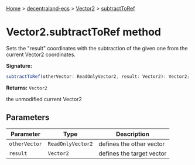 [Home](./index) &gt; [decentraland-ecs](./decentraland-ecs.md) &gt; [Vector2](./decentraland-ecs.vector2.md) &gt; [subtractToRef](./decentraland-ecs.vector2.subtracttoref.md)

# Vector2.subtractToRef method

Sets the "result" coordinates with the subtraction of the given one from the current Vector2 coordinates.

**Signature:**
```javascript
subtractToRef(otherVector: ReadOnlyVector2, result: Vector2): Vector2;
```
**Returns:** `Vector2`

the unmodified current Vector2

## Parameters

|  Parameter | Type | Description |
|  --- | --- | --- |
|  `otherVector` | `ReadOnlyVector2` | defines the other vector |
|  `result` | `Vector2` | defines the target vector |

